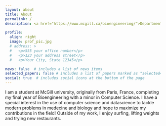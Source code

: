 ```yaml
---
layout: about
title: About
permalink: /
description: <a href="https://www.mcgill.ca/bioengineering/">Department of Bioengineering at McGill University</a> 

profile:
  align: right
  image: prof_pic.jpg
  # address: >
  #   <p>555 your office number</p>
  #   <p>123 your address street</p>
  #   <p>Your City, State 12345</p>

news: false  # includes a list of news items
selected_papers: false # includes a list of papers marked as "selected={true}"
social: true  # includes social icons at the bottom of the page
---
```


I am a student at McGill university, originally from Paris, France, completing my final year of Bioengineering with a minor in Computer Science. I have a special interest in the use of computer science and datascience to tackle modern problems in medecine and biology and hope to maximize my contributions in the field! 
Outside of my work, I enjoy surfing, lifting weights and trying new restaurants. 

